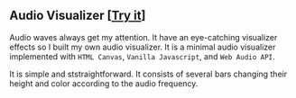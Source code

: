## Audio Visualizer [[Try it](https://aashrafh.github.io/AudioVisualizer)]
Audio waves always get my attention. It have an eye-catching visualizer effects so I built my own audio visualizer. It is a minimal audio visualizer implemented with ```HTML Canvas```, ```Vanilla Javascript```, and ```Web Audio API```.

It is simple and ststraightforward. It consists of several bars changing their height and color according to the audio frequency.
